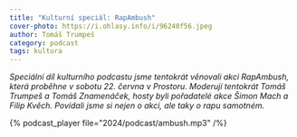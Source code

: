 ```yaml
---
title: "Kulturní speciál: RapAmbush"
cover-photo: https://i.ohlasy.info/i/96240f56.jpeg
author: Tomáš Trumpeš
category: podcast
tags: kultura
---
```


_Speciální díl kulturního podcastu jsme tentokrát věnovali akci RapAmbush, která proběhne v sobotu 22. června v Prostoru. Moderují tentokrát Tomáš Trumpeš a Tomáš Znamenáček, hosty byli pořadatelé akce Šimon Mach a Filip Kvěch. Povídali jsme si nejen o akci, ale taky o rapu samotném._

{% podcast_player file="2024/podcast/ambush.mp3" /%}

